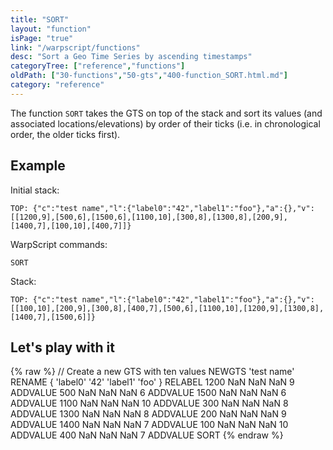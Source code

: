 ```yaml
---
title: "SORT"
layout: "function"
isPage: "true"
link: "/warpscript/functions"
desc: "Sort a Geo Time Series by ascending timestamps"
categoryTree: ["reference","functions"]
oldPath: ["30-functions","50-gts","400-function_SORT.html.md"]
category: "reference"
---
```

 

The function `SORT` takes the GTS on top of the stack and sort its values (and associated locations/elevations) by order of their ticks (i.e. in chronological order, the older ticks first).


## Example ##

Initial stack:

    TOP: {"c":"test name","l":{"label0":"42","label1":"foo"},"a":{},"v":[[1200,9],[500,6],[1500,6],[1100,10],[300,8],[1300,8],[200,9],[1400,7],[100,10],[400,7]]}


WarpScript commands:

    SORT

Stack: 

    TOP: {"c":"test name","l":{"label0":"42","label1":"foo"},"a":{},"v":[[100,10],[200,9],[300,8],[400,7],[500,6],[1100,10],[1200,9],[1300,8],[1400,7],[1500,6]]}


## Let's play with it ##

{% raw %}
<warp10-warpscript-widget backend="{{backend}}"  exec-endpoint="{{execEndpoint}}">// Create a new GTS with ten values 
NEWGTS 
'test name'
RENAME
{ 'label0' '42' 'label1' 'foo' }
RELABEL
1200  NaN NaN NaN  9 ADDVALUE
500   NaN NaN NaN  6 ADDVALUE
1500  NaN NaN NaN  6 ADDVALUE
1100  NaN NaN NaN 10 ADDVALUE
300   NaN NaN NaN  8 ADDVALUE
1300  NaN NaN NaN  8 ADDVALUE
200   NaN NaN NaN  9 ADDVALUE
1400  NaN NaN NaN  7 ADDVALUE
100   NaN NaN NaN 10 ADDVALUE
400   NaN NaN NaN  7 ADDVALUE
SORT
</warp10-warpscript-widget>
{% endraw %}
